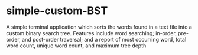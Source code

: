 # simple-custom-BST
A simple terminal application which sorts the words found in a text file into a custom binary search tree. Features include word searching; in-order, pre-order, and post-order traversal; and a report of most occurring word, total word count, unique word count, and maximum tree depth
